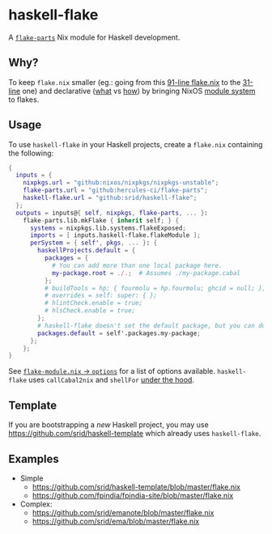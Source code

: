 # haskell-flake

A [`flake-parts`](https://flake.parts/) Nix module for Haskell development.

## Why?

To keep `flake.nix` smaller (eg.: going from this [91-line flake.nix](https://github.com/srid/haskell-template/blob/c082385a7fb2f4c98e59d7642090b3096a66fc51/flake.nix) to the [31-line](https://github.com/srid/haskell-template/blob/master/flake.nix) one) and declarative ([what](https://github.com/srid/emanote-template/blob/c955a08fa685adb2fb81c4d8cefac6e20f417fee/flake.nix#L19-L26) vs [how](https://github.com/srid/emanote-template/blob/78d64b6e1e3497e3bd97012d8bf6f8bd6ec9cdd3/flake.nix#L19-L57)) by bringing NixOS [module system](https://nixos.org/manual/nixos/stable/index.html#sec-writing-modules) to flakes.

## Usage

To use `haskell-flake` in your Haskell projects, create a `flake.nix` containing the following:

```nix
{
  inputs = {
    nixpkgs.url = "github:nixos/nixpkgs/nixpkgs-unstable";
    flake-parts.url = "github:hercules-ci/flake-parts";
    haskell-flake.url = "github:srid/haskell-flake";
  };
  outputs = inputs@{ self, nixpkgs, flake-parts, ... }:
    flake-parts.lib.mkFlake { inherit self; } {
      systems = nixpkgs.lib.systems.flakeExposed;
      imports = [ inputs.haskell-flake.flakeModule ];
      perSystem = { self', pkgs, ... }: {
        haskellProjects.default = {
          packages = { 
            # You can add more than one local package here.
            my-package.root = ./.;  # Assumes ./my-package.cabal
          };
          # buildTools = hp: { fourmolu = hp.fourmolu; ghcid = null; };
          # overrides = self: super: { };
          # hlintCheck.enable = true;
          # hlsCheck.enable = true;
        };
        # haskell-flake doesn't set the default package, but you can do it here.
        packages.default = self'.packages.my-package;
      };
    };
}
```

See [`flake-module.nix` -> `options`](flake-module.nix) for a list of options available. `haskell-flake` uses `callCabal2nix` and `shellFor` [under the hood](https://github.com/srid/haskell-multi-nix/blob/master/flake.nix).

## Template

If you are bootstrapping a *new* Haskell project, you may use https://github.com/srid/haskell-template which already uses `haskell-flake`.

## Examples

- Simple
  - https://github.com/srid/haskell-template/blob/master/flake.nix
  - https://github.com/fpindia/fpindia-site/blob/master/flake.nix
- Complex: 
  - https://github.com/srid/emanote/blob/master/flake.nix
  - https://github.com/srid/ema/blob/master/flake.nix

